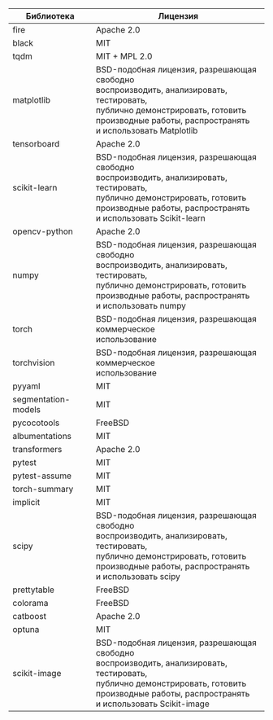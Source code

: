 
| Библиотека          | Лицензия                                                                                                                                                                                                  |
| ------------------- | --------------------------------------------------------------------------------------------------------------------------------------------------------------------------------------------------------- |
| fire                | Apache 2.0                                                                                                                                                                                                |
| black               | MIT                                                                                                                                                                                                       |
| tqdm                | MIT + MPL 2.0                                                                                                                                                                                             |
| matplotlib          | BSD-подобная лицензия, разрешающая свободно <br>воспроизводить, анализировать, тестировать, <br>публично демонстрировать, готовить <br>производные работы, распространять <br>и использовать Matplotlib   |
| tensorboard         | Apache 2.0                                                                                                                                                                                                |
| scikit-learn        | BSD-подобная лицензия, разрешающая свободно <br>воспроизводить, анализировать, тестировать, <br>публично демонстрировать, готовить <br>производные работы, распространять <br>и использовать Scikit-learn |
| opencv-python       | Apache 2.0                                                                                                                                                                                                |
| numpy               | BSD-подобная лицензия, разрешающая свободно <br>воспроизводить, анализировать, тестировать, <br>публично демонстрировать, готовить <br>производные работы, распространять <br>и использовать numpy        |
| torch               | BSD-подобная лицензия, разрешающая коммерческое <br>использование                                                                                                                                         |
| torchvision         | BSD-подобная лицензия, разрешающая коммерческое <br>использование                                                                                                                                         |
| pyyaml              | MIT                                                                                                                                                                                                       |
| segmentation-models | MIT                                                                                                                                                                                                       |
| pycocotools         | FreeBSD                                                                                                                                                                                                   |
| albumentations      | MIT                                                                                                                                                                                                       |
| transformers        | Apache 2.0                                                                                                                                                                                                |
| pytest              | MIT                                                                                                                                                                                                       |
| pytest-assume       | MIT                                                                                                                                                                                                       |
| torch-summary       | MIT                                                                                                                                                                                                       |
| implicit            | MIT                                                                                                                                                                                                       |
| scipy               | BSD-подобная лицензия, разрешающая свободно <br>воспроизводить, анализировать, тестировать, <br>публично демонстрировать, готовить <br>производные работы, распространять <br>и использовать scipy        |
| prettytable         | FreeBSD                                                                                                                                                                                                   |
| colorama            | FreeBSD                                                                                                                                                                                                   |
| catboost            | Apache 2.0                                                                                                                                                                                                |
| optuna              | MIT                                                                                                                                                                                                       |
| scikit-image        | BSD-подобная лицензия, разрешающая свободно <br>воспроизводить, анализировать, тестировать, <br>публично демонстрировать, готовить <br>производные работы, распространять <br>и использовать Scikit-image |
